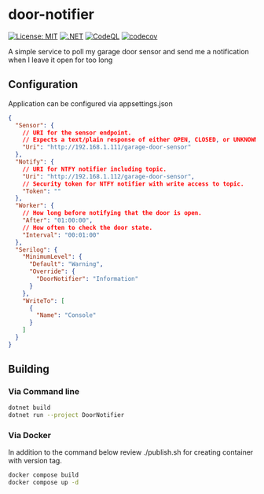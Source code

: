 # door-notifier
 [![License: MIT](https://img.shields.io/badge/License-MIT-yellow.svg)](./LICENSE)
 [![.NET](https://github.com/melgish/door-notifier/actions/workflows/dotnet.yaml/badge.svg)](https://github.com/melgish/door-notifier/actions/workflows/dotnet.yaml)
 [![CodeQL](https://github.com/melgish/door-notifier/actions/workflows/github-code-scanning/codeql/badge.svg)](https://github.com/melgish/door-notifier/actions/workflows/github-code-scanning/codeql)
 [![codecov](https://codecov.io/github/melgish/door-notifier/graph/badge.svg?token=Q7HPKX12NH)](https://codecov.io/github/melgish/door-notifier)


A simple service to poll my garage door sensor and send me a notification when
I leave it open for too long

## Configuration

Application can be configured via appsettings.json

```json
{
  "Sensor": {
    // URI for the sensor endpoint.
    // Expects a text/plain response of either OPEN, CLOSED, or UNKNOWN
    "Uri": "http://192.168.1.111/garage-door-sensor"
  },
  "Notify": {
    // URI for NTFY notifier including topic.
    "Uri": "http://192.168.1.112/garage-door-sensor",
    // Security token for NTFY notifier with write access to topic.
    "Token": ""
  },
  "Worker": {
    // How long before notifying that the door is open.
    "After": "01:00:00",
    // How often to check the door state.
    "Interval": "00:01:00"
  },
  "Serilog": {
    "MinimumLevel": {
      "Default": "Warning",
      "Override": {
        "DoorNotifier": "Information"
      }
    },
    "WriteTo": [
      {
        "Name": "Console"
      }
    ]
  }
}
```



## Building

### Via Command line

```sh
dotnet build
dotnet run --project DoorNotifier
```

### Via Docker

In addition to the command below review ./publish.sh for creating container
with version tag.

```sh
docker compose build
docker compose up -d
```